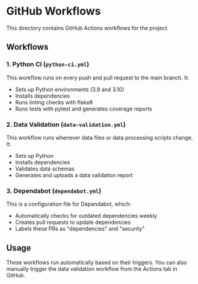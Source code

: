 # GitHub Workflows

This directory contains GitHub Actions workflows for the project.

## Workflows

### 1. Python CI (`python-ci.yml`)

This workflow runs on every push and pull request to the main branch. It:
- Sets up Python environments (3.9 and 3.10)
- Installs dependencies
- Runs linting checks with flake8
- Runs tests with pytest and generates coverage reports

### 2. Data Validation (`data-validation.yml`)

This workflow runs whenever data files or data processing scripts change. It:
- Sets up Python
- Installs dependencies
- Validates data schemas
- Generates and uploads a data validation report

### 3. Dependabot (`dependabot.yml`)

This is a configuration file for Dependabot, which:
- Automatically checks for outdated dependencies weekly
- Creates pull requests to update dependencies
- Labels these PRs as "dependencies" and "security"

## Usage

These workflows run automatically based on their triggers. You can also manually trigger the data validation workflow from the Actions tab in GitHub. 